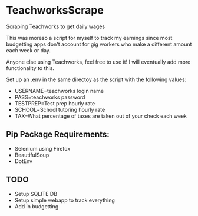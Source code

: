 # TeachworksScrape
Scraping Teachworks to get daily wages

This was moreso a script for myself to track my earnings since most budgetting apps don't account for gig workers who make a different amount each week or day.

Anyone else using Teachworks, feel free to use it! I will eventually add more functionality to this.

Set up an .env in the same directoy as the script with the following values:

* USERNAME=teachworks login name
* PASS=teachworks password
* TESTPREP=Test prep hourly rate
* SCHOOL=School tutoring hourly rate
* TAX=What percentage of taxes are taken out of your check each week

## Pip Package Requirements:
* Selenium using Firefox
* BeautifulSoup
* DotEnv

## TODO
* Setup SQLITE DB
* Setup simple webapp to track everything
* Add in budgetting 
